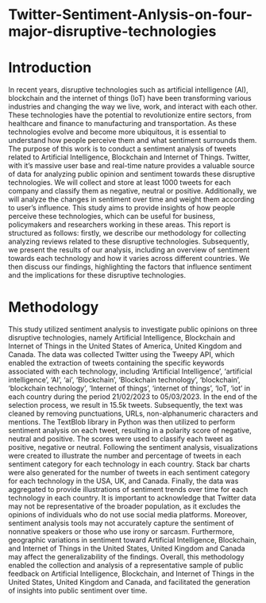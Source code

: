 # Twitter-Sentiment-Anlysis-on-four-major-disruptive-technologies
# Introduction

In recent years, disruptive technologies such as artificial intelligence (AI), blockchain and the internet of things (IoT) have been transforming various industries and changing the way we live, work, and interact with each other. These technologies have the potential to revolutionize entire sectors, from healthcare and finance to manufacturing and transportation. As these technologies evolve and become more ubiquitous, it is essential to understand how people perceive them and what sentiment surrounds them.
The purpose of this work is to conduct a sentiment analysis of tweets related to Artificial Intelligence, Blockchain and Internet of Things. Twitter, with it’s massive user base and real-time nature provides a valuable source of data for analyzing public opinion and sentiment towards these disruptive technologies. We will collect and store at least 1000 tweets for each company and classify them as negative, neutral or positive. Additionally, we will analyze the changes in sentiment over time and weight them according to user’s influence. This study aims to provide insights of how people perceive these technologies, which can be useful for business, policymakers and researchers working in these areas.
This report is structured as follows: firstly, we describe our methodology for collecting analyzing reviews related to these disruptive technologies. Subsequently, we present the results of our analysis, including an overview of sentiment towards each technology and how it varies across different countries. We then discuss our findings, highlighting the factors that influence sentiment and the implications for these disruptive technologies.

# Methodology

This study utilized sentiment analysis to investigate public opinions on three disruptive technologies, namely Artificial Intelligence, Blockchain and Internet of Things in the United States of America, United Kingdom and Canada. The data was collected Twitter using the Tweepy API, which enabled the extraction of tweets containing the specific keywords associated with each technology, including ‘Artificial Intelligence’, ‘artificial intelligence’, ‘AI’, ‘ai’, ‘Blockchain’, ‘Blockchain technology’, ‘blockchain’, ‘blockchain technology’, ‘Internet of things’, ‘internet of things’, ‘IoT, ‘iot’ in each country during the period 21/02/2023 to 05/03/2023. In the end of the selection process, we result in 15.5k tweets. Subsequently, the text was cleaned by removing punctuations, URLs, non-alphanumeric characters and mentions. The TextBlob library in Python was then utilized to perform sentiment analysis on each tweet, resulting in a polarity score of negative, neutral and positive. The scores were used to classify each tweet as positive, negative or neutral.
Following the sentiment analysis, visualizations were created to illustrate the number and percentage of tweets in each sentiment category for each technology in each country. Stack bar charts were also generated for the number of tweets in each sentiment category for each technology in the USA, UK, and Canada. Finally, the data was aggregated to provide illustrations of sentiment trends over time for each technology in each country.
It is important to acknowledge that Twitter data may not be representative of the broader population, as it excludes the opinions of individuals who do not use social media platforms. Moreover, sentiment analysis tools may not accurately capture the sentiment of nonnative speakers or those who use irony or sarcasm. Furthermore, geographic variations in sentiment toward Artificial Intelligence, Blockchain, and Internet of Things in the United States, United Kingdom and Canada may affect the generalizability of the findings.
Overall, this methodology enabled the collection and analysis of a representative sample of public feedback on Artificial Intelligence, Blockchain, and Internet of Things in the United States, United Kingdom and Canada, and facilitated the generation of insights into public sentiment over time.